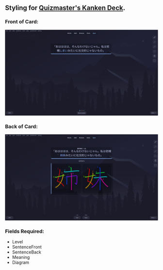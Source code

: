 ## Styling for [Quizmaster's Kanken Deck](https://ankiweb.net/shared/info/759825185).

### Front of Card:

![](front_example.png)

### Back of Card:

![](back_example.png)

### Fields Required:
- Level
- SentenceFront
- SentenceBack
- Meaning
- Diagram
